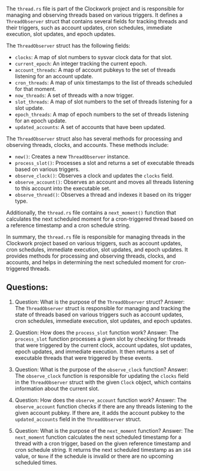 
The `thread.rs` file is part of the Clockwork project and is responsible for managing and observing threads based on various triggers. It defines a `ThreadObserver` struct that contains several fields for tracking threads and their triggers, such as account updates, cron schedules, immediate execution, slot updates, and epoch updates.

The `ThreadObserver` struct has the following fields:
- `clocks`: A map of slot numbers to sysvar clock data for that slot.
- `current_epoch`: An integer tracking the current epoch.
- `account_threads`: A map of account pubkeys to the set of threads listening for an account update.
- `cron_threads`: A map of unix timestamps to the list of threads scheduled for that moment.
- `now_threads`: A set of threads with a now trigger.
- `slot_threads`: A map of slot numbers to the set of threads listening for a slot update.
- `epoch_threads`: A map of epoch numbers to the set of threads listening for an epoch update.
- `updated_accounts`: A set of accounts that have been updated.

The `ThreadObserver` struct also has several methods for processing and observing threads, clocks, and accounts. These methods include:
- `new()`: Creates a new `ThreadObserver` instance.
- `process_slot()`: Processes a slot and returns a set of executable threads based on various triggers.
- `observe_clock()`: Observes a clock and updates the `clocks` field.
- `observe_account()`: Observes an account and moves all threads listening to this account into the executable set.
- `observe_thread()`: Observes a thread and indexes it based on its trigger type.

Additionally, the `thread.rs` file contains a `next_moment()` function that calculates the next scheduled moment for a cron-triggered thread based on a reference timestamp and a cron schedule string.

In summary, the `thread.rs` file is responsible for managing threads in the Clockwork project based on various triggers, such as account updates, cron schedules, immediate execution, slot updates, and epoch updates. It provides methods for processing and observing threads, clocks, and accounts, and helps in determining the next scheduled moment for cron-triggered threads.
## Questions: 
 1. Question: What is the purpose of the `ThreadObserver` struct?
   Answer: The `ThreadObserver` struct is responsible for managing and tracking the state of threads based on various triggers such as account updates, cron schedules, immediate execution, slot updates, and epoch updates.

2. Question: How does the `process_slot` function work?
   Answer: The `process_slot` function processes a given slot by checking for threads that were triggered by the current clock, account updates, slot updates, epoch updates, and immediate execution. It then returns a set of executable threads that were triggered by these events.

3. Question: What is the purpose of the `observe_clock` function?
   Answer: The `observe_clock` function is responsible for updating the `clocks` field in the `ThreadObserver` struct with the given `Clock` object, which contains information about the current slot.

4. Question: How does the `observe_account` function work?
   Answer: The `observe_account` function checks if there are any threads listening to the given account pubkey. If there are, it adds the account pubkey to the `updated_accounts` field in the `ThreadObserver` struct.

5. Question: What is the purpose of the `next_moment` function?
   Answer: The `next_moment` function calculates the next scheduled timestamp for a thread with a cron trigger, based on the given reference timestamp and cron schedule string. It returns the next scheduled timestamp as an `i64` value, or `None` if the schedule is invalid or there are no upcoming scheduled times.
    
